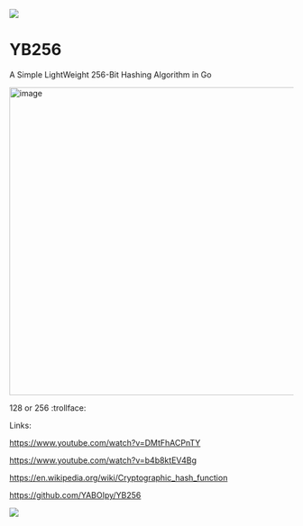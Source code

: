 <a href="https://github.com/mujicat/"><img src="https://raw.githubusercontent.com/mujicat/mujicat/main/img/yummy.gif"></a>
# YB256
A Simple LightWeight 256-Bit Hashing Algorithm in Go

<img width="547" alt="image" src="https://github.com/YABOIpy/YB256/assets/110062350/26f30c19-a31a-46ea-9621-02481972c0cf">

128 or 256 :trollface:


Links:

https://www.youtube.com/watch?v=DMtFhACPnTY

https://www.youtube.com/watch?v=b4b8ktEV4Bg

https://en.wikipedia.org/wiki/Cryptographic_hash_function

https://github.com/YABOIpy/YB256

<a href="https://github.com/mujicat/"><img src="https://raw.githubusercontent.com/mujicat/mujicat/main/img/yummy.gif"></a>
